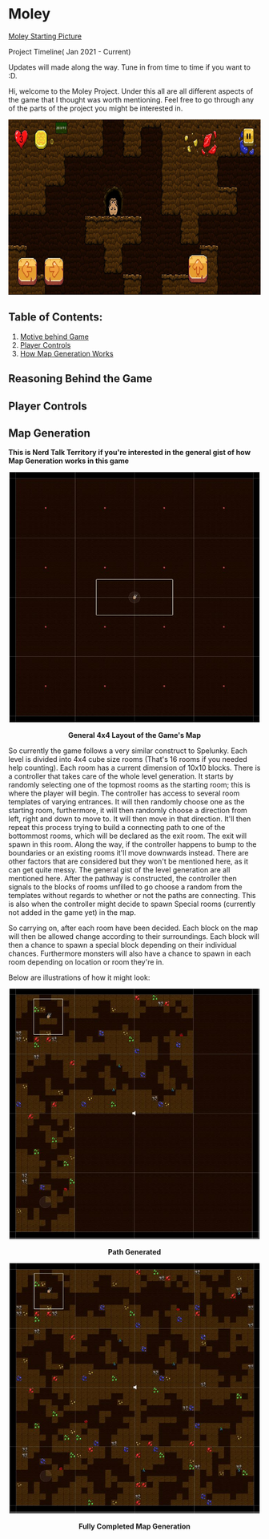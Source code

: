 # Moley

[Moley Starting Picture]()

Project Timeline( Jan 2021 - Current) 

Updates will made along the way. Tune in from time to time if you want to :D.

Hi, welcome to the Moley Project. Under this all are all different aspects of the game that I thought was worth mentioning. Feel free to go through any of the parts of the project you might be interested in.

<p align="center">

<img src="https://github.com/RyTang/Game-Development/blob/main/Moley/Images/InGame.JPG" width="700" height="350"/>

</p>

## Table of Contents:
1. [Motive behind Game](#reasoning-behind-the-game)
1. [Player Controls](#player-controls)
1. [How Map Generation Works](#map-generation)




## Reasoning Behind the Game


## Player Controls


## Map Generation

**This is Nerd Talk Territory if you're interested in the general gist of how Map Generation works in this game**

<p align="center">

<img src="https://github.com/RyTang/Game-Development/blob/main/Moley/Images/4x4Layout.JPG" width="500" height="500"/>

</p>

<p align="center">
<b>General 4x4 Layout of the Game's Map</b>
</p>


So currently the game follows a very similar construct to Spelunky. Each level is divided into 4x4 cube size rooms (That's 16 rooms if you needed help counting). Each room has a current dimension of 10x10 blocks. 
There is a controller that takes care of the whole level generation. It starts by randomly selecting one of the topmost rooms as the starting room; this is where the player will begin. The controller has access to several room templates of varying entrances. It will then randomly choose one as the starting room, furthermore, it will then randomly choose a direction from left, right and down to move to. It will then move in that direction. It'll then repeat this process trying to build a connecting path to one of the bottommost rooms, which will be declared as the exit room. The exit will spawn in this room. Along the way, if the controller happens to bump to the boundaries or an existing rooms it'll move downwards instead. There are other factors that are considered but they won't be mentioned here, as it can get quite messy. The general gist of the level generation are all mentioned here. After the pathway is constructed, the controller then signals to the blocks of rooms unfilled to go choose a random from the templates without regards to whether or not the paths are connecting. This is also when the controller might decide to spawn Special rooms (currently not added in the game yet) in the map.

So carrying on, after each room have been decided. Each block on the map will then be allowed change according to their surroundings. Each block will then a chance to spawn a special block depending on their individual chances. Furthermore monsters will also have a chance to spawn in each room depending on location or room they're in. 

Below are illustrations of how it might look:

<p align="center">

<img src="https://github.com/RyTang/Game-Development/blob/main/Moley/Images/Path_Generation.JPG" width="500" height="500"/>

</p>

<p align="center">
<b>Path Generated</b>
</p>

<p align="center">

<img src="https://github.com/RyTang/Game-Development/blob/main/Moley/Images/CompletedMap.JPG" width="500" height="500"/>

</p>

<p align="center">
<b>Fully Completed Map Generation</b>
</p>
